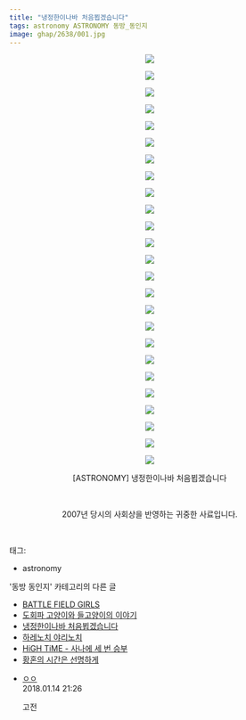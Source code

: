 ```yaml
---
title: "냉정한이나바 처음뵙겠습니다"
tags: astronomy ASTRONOMY 동방_동인지
image: ghap/2638/001.jpg
---
```

<div class="article">
<p style="text-align: center; clear: none; float: none;"><img src="{{ site.nasurl }}/ghap/2638/001.jpg"/></p>
<p style="text-align: center; clear: none; float: none;"><img src="{{ site.nasurl }}/ghap/2638/002.jpg"/></p>
<p style="text-align: center; clear: none; float: none;"><img src="{{ site.nasurl }}/ghap/2638/003.jpg"/></p>
<p style="text-align: center; clear: none; float: none;"><img src="{{ site.nasurl }}/ghap/2638/004.jpg"/></p>
<p style="text-align: center; clear: none; float: none;"><img src="{{ site.nasurl }}/ghap/2638/005.jpg"/></p>
<p style="text-align: center; clear: none; float: none;"><img src="{{ site.nasurl }}/ghap/2638/006.jpg"/></p>
<p style="text-align: center; clear: none; float: none;"><img src="{{ site.nasurl }}/ghap/2638/007.jpg"/></p>
<p style="text-align: center; clear: none; float: none;"><img src="{{ site.nasurl }}/ghap/2638/008.jpg"/></p>
<p style="text-align: center; clear: none; float: none;"><img src="{{ site.nasurl }}/ghap/2638/009.jpg"/></p>
<p style="text-align: center; clear: none; float: none;"><img src="{{ site.nasurl }}/ghap/2638/010.jpg"/></p>
<p style="text-align: center; clear: none; float: none;"><img src="{{ site.nasurl }}/ghap/2638/011.jpg"/></p>
<p style="text-align: center; clear: none; float: none;"><img src="{{ site.nasurl }}/ghap/2638/012.jpg"/></p>
<p style="text-align: center; clear: none; float: none;"><img src="{{ site.nasurl }}/ghap/2638/013.jpg"/></p>
<p style="text-align: center; clear: none; float: none;"><img src="{{ site.nasurl }}/ghap/2638/014.jpg"/></p>
<p style="text-align: center; clear: none; float: none;"><img src="{{ site.nasurl }}/ghap/2638/015.jpg"/></p>
<p style="text-align: center; clear: none; float: none;"><img src="{{ site.nasurl }}/ghap/2638/016.jpg"/></p>
<p style="text-align: center; clear: none; float: none;"><img src="{{ site.nasurl }}/ghap/2638/017.jpg"/></p>
<p style="text-align: center; clear: none; float: none;"><img src="{{ site.nasurl }}/ghap/2638/018.jpg"/></p>
<p style="text-align: center; clear: none; float: none;"><img src="{{ site.nasurl }}/ghap/2638/019.jpg"/></p>
<p style="text-align: center; clear: none; float: none;"><img src="{{ site.nasurl }}/ghap/2638/020.jpg"/></p>
<p style="text-align: center; clear: none; float: none;"><img src="{{ site.nasurl }}/ghap/2638/021.jpg"/></p>
<p style="text-align: center; clear: none; float: none;"><img src="{{ site.nasurl }}/ghap/2638/022.jpg"/></p>
<p style="text-align: center; clear: none; float: none;"><img src="{{ site.nasurl }}/ghap/2638/023.jpg"/></p>
<p style="text-align: center; clear: none; float: none;"><img src="{{ site.nasurl }}/ghap/2638/024.jpg"/></p>
<p style="text-align: center; clear: none; float: none;"><img src="{{ site.nasurl }}/ghap/2638/025.jpg"/></p>
<p style="text-align: center; clear: none; float: none;">[ASTRONOMY] 냉정한이나바 처음뵙겠습니다</p>
<p style="text-align: center; clear: none; float: none;"><br/></p>
<p style="text-align: center; clear: none; float: none;">2007년 당시의 사회상을 반영하는 귀중한 사료입니다.</p>
<p><br/></p>
</div><div class="tagTrail">
<p>태그: </p>
<ul>
<li>astronomy</li>
</ul>
</div><div class="another">
<p>'동방 동인지' 카테고리의 다른 글</p>
<ul>
<li><a href="/2016-10-19-ghap_2640">BATTLE FIELD GIRLS</a></li>
<li><a href="/2016-10-19-ghap_2639">도회파 고양이와 들고양이의 이야기</a></li>
<li><a href="/2016-10-19-ghap_2638">냉정한이나바 처음뵙겠습니다</a></li>
<li><a href="/2016-10-19-ghap_2637">하레노치 야리노치</a></li>
<li><a href="/2016-10-19-ghap_2636">HiGH TiME - 사나에 세 번 승부</a></li>
<li><a href="/2016-10-17-ghap_2632">황혼의 시간은 선명하게</a></li>
</ul>
</div><div class="cb_module cb_fluid">
<div class="cb_wrt cb_profile">
<div class="comment">
<ul>
<li class="cb_thumb_off" id="comment15174275">
<div class="cb_comment_area">
<div class="cb_info_area">
<div class="cb_section">
<span class="cb_nick_name"> <a href="http://http:/ㄱㄷ극딧ㅇ7z8au1bh" onclick="return openLinkInNewWindow(this)">ㅇㅇ</a></span>
</div>
<div class="cb_section">
<span class="cb_date">2018.01.14 21:26 </span>
</div>
</div>
<div class="cb_dsc_comment">
<p class="cb_dsc">
											고전
										</p>
</div>
</div></li>
</ul>
</div>
</div><!-- commentList close -->
</div>